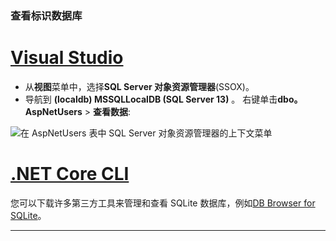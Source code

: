 ### <a name="view-the-identity-database"></a>查看标识数据库

# <a name="visual-studiotabvisual-studio"></a>[Visual Studio](#tab/visual-studio) 

* 从**视图**菜单中，选择**SQL Server 对象资源管理器**(SSOX)。
* 导航到 **(localdb) MSSQLLocalDB (SQL Server 13)** 。 右键单击**dbo。AspNetUsers** > **查看数据**:

![在 AspNetUsers 表中 SQL Server 对象资源管理器的上下文菜单](~/security/authentication/accconfirm/_static/ssox.png)

# <a name="net-core-clitabnetcore-cli"></a>[.NET Core CLI](#tab/netcore-cli)

您可以下载许多第三方工具来管理和查看 SQLite 数据库，例如[DB Browser for SQLite](https://sqlitebrowser.org/)。

---